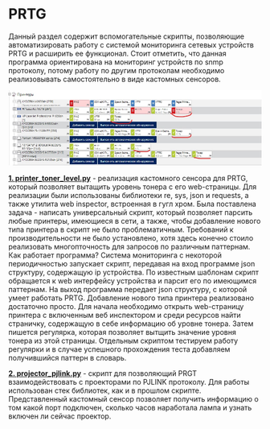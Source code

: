 # PRTG

Данный раздел содержит вспомогательные скрипты, позволяющие автоматизировать работу с
системой мониторинга сетевых устройств PRTG и расширить ее функционал. Стоит отметить, что данная программа ориентирована на 
мониторинг устройств по snmp протоколу, потому работу по другим протоколам необходимо реализовывать самостоятельно в виде кастомных 
сенсоров. 

![Screenshot](PRTG_interface.jpg)

[**1. printer_toner_level.py**](https://github.com/devFF/FindJob/blob/main/Projects/PRTG_Custom_Sensor/printer_toner_level.py) - 
реализация кастомного сенсора для PRTG, который позволяет вытащить уровень тонера с его web-страницы. 
Для реализации были использованы библиотеки re, sys, json и requests, а также утилита web inspector, встроенная в гугл хром. 
Была поставлена задача - написать универсальный скрипт, который позволяет парсить любые принтеры, имеющиеся в сети, а также, 
чтобы добавление нового типа принтера в скрипт не было проблематичным. Требований к производительности не было установлено, 
хотя здесь конечно стоило реализовать многопточность для запросов по различным паттернам.
Как работает программа? Система мониторинга с некоторой периодичностью запускает скрипт, передавая на вход программе json структуру, содержащую ip устройства. 
По известным шаблонам скрипт обращается к web интерфейсу устройства и парсит его по имеющимся паттернам. На выход программа передает json структуру, с которой 
умеет работать PRTG. 
Добавление нового типа принтера реализовано достаточно просто. Для начала необходимо открыть web-страницу принтера с включенным веб инспектором и 
среди ресурсов найти страничку, содержащую в себе информацию об уровне тонера. Затем пишется регулярка, которая позволяет вытщить значение уровня 
тонера из этой страницы. Отдельным скриптом тестируем работу регулярки и в случае успешного прохождения теста добавляем получившийся паттерн в словарь. 

[**2. projector_pjlink.py**](https://github.com/devFF/FindJob/blob/main/Projects/PRTG_Custom_Sensor/projector_pjlink.py) - 
скрипт для позволяющий PRGT взаимодействовать с проекторами по PJLINK протоколу. Для работы использован стек библиотек, как и в прошлом скрипте. 
Представленный кастомный сенсор позволяет получить информацию о том какой порт подключен, сколько часов наработала лампа и  узнать включен ли сейчас проектор.
 

